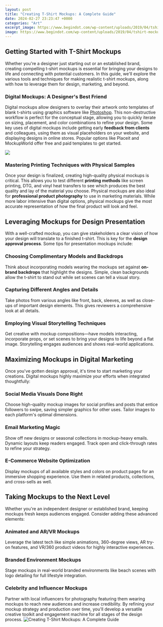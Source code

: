 ```yaml
---
layout: post
title: "Creating T-Shirt Mockups: A Complete Guide"
date: 2024-02-27 23:23:47 +0000
categories: "Art"
excerpt_image: https://www.begindot.com/wp-content/uploads/2019/04/tshirt-mockups-1.jpg
image: https://www.begindot.com/wp-content/uploads/2019/04/tshirt-mockups-1.jpg
---
```


## Getting Started with T-Shirt Mockups
Whether you're a designer just starting out or an established brand, creating compelling t-shirt mockups is essential for bringing your designs to life and connecting with potential customers. In this guide, we'll explore the various tools and techniques for making realistic t-shirt mockups, along with how to leverage them for design, marketing, and beyond.
### Digital Mockups: A Designer's Best Friend
Digital mockups allow designers to overlay their artwork onto templates of blank t-shirts using graphics software like [Photoshop](https://store.fi.io.vn/wiener-are-always-the-perfect-answer-dachshund-1). This non-destructive workflow is perfect for the conceptual stage, allowing you to quickly iterate on sizing, placement, and color combinations to refine your design. Some key uses of digital mockups include getting early **feedback from clients** and colleagues, using them as visual placeholders on your website, and displaying designs in online stores. Popular options like Placeit and MockupWorld offer free and paid templates to get started.

![](https://i.ytimg.com/vi/M1JOoM2iwbo/maxresdefault.jpg)
### Mastering Printing Techniques with Physical Samples  
Once your design is finalized, creating high-quality physical mockups is critical. This allows you to test different **printing methods** like screen printing, DTG, and vinyl heat transfers to see which produces the best quality and lay of the material you choose. Physical mockups are also ideal for **professional product photography** to use in marketing materials. While more labor intensive than digital options, physical mockups give the most accurate representation of how the final product will look and feel.
## Leveraging Mockups for Design Presentation
With a well-crafted mockup, you can give stakeholders a clear vision of how your design will translate to a finished t-shirt. This is key for the **design approval process**. Some tips for presentation mockups include:
### Choosing Complimentary Models and Backdrops  
Think about incorporating models wearing the mockups set against **on-brand backdrops** that highlight the designs. Simple, clean backgrounds allow the t-shirt to stand out while set scenes can tell a visual story.
### Capturing Different Angles and Details
Take photos from various angles like front, back, sleeves, as well as close-ups of important design elements. This gives reviewers a comprehensive look at all details.
### Employing Visual Storytelling Techniques
Get creative with mockup compositions—have models interacting, incorporate props, or set scenes to bring your designs to life beyond a flat image. Storytelling engages audiences and shows real-world applications.
## Maximizing Mockups in Digital Marketing
Once you've gotten design approval, it's time to start marketing your creations. Digital mockups highly maximize your efforts when integrated thoughtfully:
### Social Media Visuals Done Right 
Choose high-quality mockup images for social profiles and posts that entice followers to swipe, saving simpler graphics for other uses. Tailor images to each platform's optimal dimensions. 
### Email Marketing Magic
Show off new designs or seasonal collections in mockup-heavy emails. Dynamic layouts keep readers engaged. Track open and click-through rates to refine your strategy.
### E-Commerce Website Optimization  
Display mockups of all available styles and colors on product pages for an immersive shopping experience. Use them in related products, collections, and cross-sells as well.
## Taking Mockups to the Next Level
Whether you're an independent designer or established brand, keeping mockups fresh keeps audiences engaged. Consider adding these advanced elements:
### Animated and AR/VR Mockups 
Leverage the latest tech like simple animations, 360-degree views, AR try-on features, and VR/360 product videos for highly interactive experiences. 
### Branded Environment Mockups
Stage mockups in real-world branded environments like beach scenes with logo detailing for full lifestyle integration. 
### Celebrity and Influencer Mockups
Partner with local influencers for photography featuring them wearing mockups to reach new audiences and increase credibility.
By refining your mockup strategy and production over time, you'll develop a versatile creative toolkit and engagement machine for all stages of the design process.
![Creating T-Shirt Mockups: A Complete Guide](https://www.begindot.com/wp-content/uploads/2019/04/tshirt-mockups-1.jpg)
